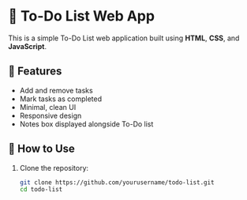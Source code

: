 # 📝 To-Do List Web App

This is a simple To-Do List web application built using **HTML**, **CSS**, and **JavaScript**.

## 🔧 Features

- Add and remove tasks
- Mark tasks as completed
- Minimal, clean UI
- Responsive design
- Notes box displayed alongside To-Do list

## 🚀 How to Use

1. Clone the repository:
   ```bash
   git clone https://github.com/yourusername/todo-list.git
   cd todo-list
  ```
